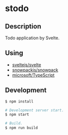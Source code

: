 # stodo

## Description

Todo application by Svelte.

## Using

- [sveltejs/svelte](https://github.com/sveltejs/svelte)
- [snowpackjs/snowpack](https://github.com/snowpackjs/snowpack)
- [microsoft/TypeScript](https://github.com/microsoft/TypeScript)

## Development

```sh
$ npm install

# Development server start.
$ npm start

# Build.
$ npm run build
```
